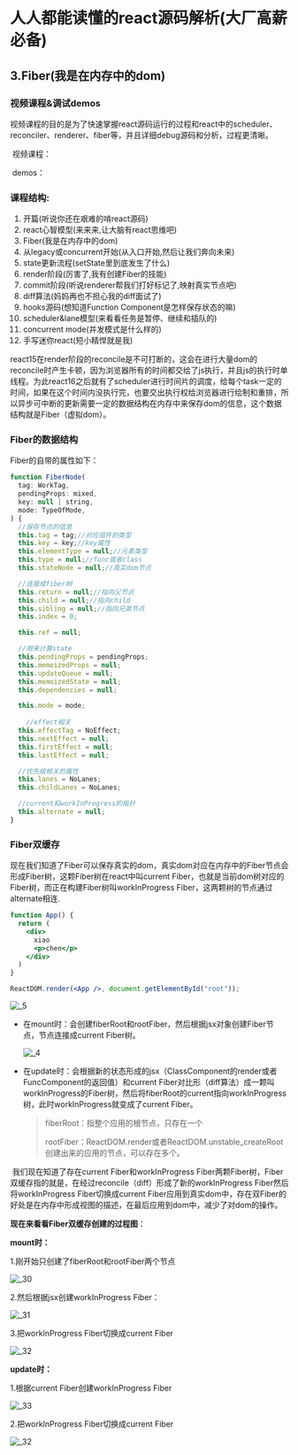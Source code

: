 



# 人人都能读懂的react源码解析(大厂高薪必备)

## 3.Fiber(我是在内存中的dom)

### 视频课程&调试demos

​	视频课程的目的是为了快速掌握react源码运行的过程和react中的scheduler、reconciler、renderer、fiber等，并且详细debug源码和分析，过程更清晰。

​	视频课程：

​	demos：

### 课程结构:

1. <a>开篇(听说你还在艰难的啃react源码)</a>
3. <a>react心智模型(来来来,让大脑有react思维吧)</a>
4. <a>Fiber(我是在内存中的dom)</a>
5. <a>从legacy或concurrent开始(从入口开始,然后让我们奔向未来)</a>
6. <a>state更新流程(setState里到底发生了什么)</a>
7. <a>render阶段(厉害了,我有创建Fiber的技能)</a>
8. <a>commit阶段(听说renderer帮我们打好标记了,映射真实节点吧)</a>
9. <a>diff算法(妈妈再也不担心我的diff面试了)</a>
10. <a>hooks源码(想知道Function Component是怎样保存状态的嘛)</a>
11. <a>scheduler&lane模型(来看看任务是暂停、继续和插队的)</a>
12. <a>concurrent mode(并发模式是什么样的)</a>
13. <a>手写迷你react(短小精悍就是我)</a>

​	react15在render阶段的reconcile是不可打断的，这会在进行大量dom的reconcile时产生卡顿，因为浏览器所有的时间都交给了js执行，并且js的执行时单线程。为此react16之后就有了scheduler进行时间片的调度，给每个task一定的时间，如果在这个时间内没执行完，也要交出执行权给浏览器进行绘制和重排，所以异步可中断的更新需要一定的数据结构在内存中来保存dom的信息，这个数据结构就是Fiber（虚拟dom）。

### Fiber的数据结构

Fiber的自带的属性如下：

```js
function FiberNode(
  tag: WorkTag,
  pendingProps: mixed,
  key: null | string,
  mode: TypeOfMode,
) {
  //保存节点的信息
  this.tag = tag;//对应组件的类型
  this.key = key;//key属性
  this.elementType = null;//元素类型
  this.type = null;//func或者class
  this.stateNode = null;//真实dom节点

  //连接成fiber树
  this.return = null;//指向父节点
  this.child = null;//指向child
  this.sibling = null;//指向兄弟节点
  this.index = 0;

  this.ref = null;

  //用来计算state
  this.pendingProps = pendingProps;
  this.memoizedProps = null;
  this.updateQueue = null;
  this.memoizedState = null;
  this.dependencies = null;

  this.mode = mode;
    
	//effect相关
  this.effectTag = NoEffect;
  this.nextEffect = null;
  this.firstEffect = null;
  this.lastEffect = null;

  //优先级相关的属性
  this.lanes = NoLanes;
  this.childLanes = NoLanes;

  //current和workInProgress的指针
  this.alternate = null;
}

```

### Fiber双缓存

​	现在我们知道了Fiber可以保存真实的dom，真实dom对应在内存中的Fiber节点会形成Fiber树，这颗Fiber树在react中叫current Fiber，也就是当前dom树对应的Fiber树，而正在构建Fiber树叫workInProgress Fiber，这两颗树的节点通过alternate相连.

```jsx
function App() {
  return (
    <div>
      xiao
      <p>chen</p>
    </div>
  )
}

ReactDOM.render(<App />, document.getElementById("root"));
```

![_5](/Users/allenchen/Desktop/文章/人人都能读懂的react源码解析(大厂高薪必备)/_5.png)

- 在mount时：会创建fiberRoot和rootFiber，然后根据jsx对象创建Fiber节点，节点连接成current Fiber树。

  ![_4](/Users/allenchen/Desktop/文章/人人都能读懂的react源码解析(大厂高薪必备)/_4.png)

- 在update时：会根据新的状态形成的jsx（ClassComponent的render或者FuncComponent的返回值）和current Fiber对比形（diff算法）成一颗叫workInProgress的Fiber树，然后将fiberRoot的current指向workInProgress树，此时workInProgress就变成了current Fiber。

  > fiberRoot：指整个应用的根节点，只存在一个
  >
  > rootFiber：ReactDOM.render或者ReactDOM.unstable_createRoot创建出来的应用的节点，可以存在多个。

​     我们现在知道了存在current Fiber和workInProgress Fiber两颗Fiber树，Fiber双缓存指的就是，在经过reconcile（diff）形成了新的workInProgress Fiber然后将workInProgress Fiber切换成current Fiber应用到真实dom中，存在双Fiber的好处是在内存中形成视图的描述，在最后应用到dom中，减少了对dom的操作。

**现在来看看Fiber双缓存创建的过程图**：

**mount时：**

1.刚开始只创建了fiberRoot和rootFiber两个节点



![_30](/Users/allenchen/Desktop/文章/人人都能读懂的react源码解析(大厂高薪必备)/_30.png)

2.然后根据jsx创建workInProgress Fiber：

![_31](/Users/allenchen/Desktop/文章/人人都能读懂的react源码解析(大厂高薪必备)/_31.png)

3.把workInProgress Fiber切换成current Fiber



![_32](/Users/allenchen/Desktop/文章/人人都能读懂的react源码解析(大厂高薪必备)/_32.png)

**update时：**

1.根据current Fiber创建workInProgress Fiber

![_33](/Users/allenchen/Desktop/文章/人人都能读懂的react源码解析(大厂高薪必备)/_33.png)

2.把workInProgress Fiber切换成current Fiber



![_32](/Users/allenchen/Desktop/文章/人人都能读懂的react源码解析(大厂高薪必备)/_32.png)